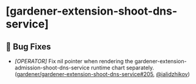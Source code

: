 # [gardener-extension-shoot-dns-service]
## 🐛 Bug Fixes
* *[OPERATOR]* Fix nil pointer when rendering the gardener-extension-admission-shoot-dns-service runtime chart separately. ([gardener/gardener-extension-shoot-dns-service#205](https://github.com/gardener/gardener-extension-shoot-dns-service/pull/205), [@ialidzhikov](https://github.com/ialidzhikov))